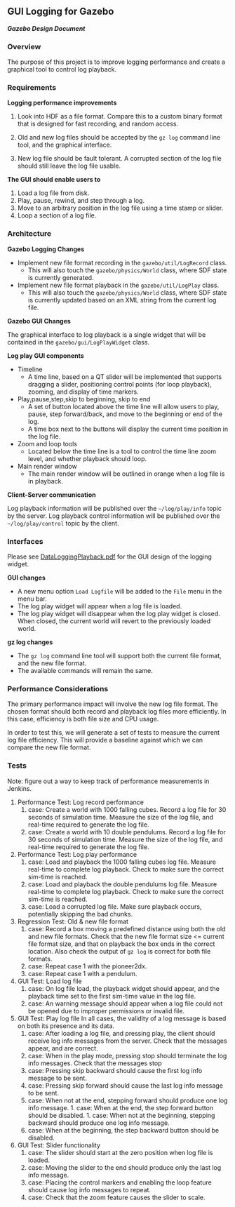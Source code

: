 ## GUI Logging for Gazebo
***Gazebo Design Document***

### Overview

The purpose of this project is to improve logging performance and create
a graphical tool to control log playback.

### Requirements

**Logging performance improvements**

1. Look into HDF as a file format. Compare this to a custom binary format
that is designed for fast recording, and random access.

1. Old and new log files should be accepted by the `gz log` command line
tool, and the graphical interface.

1. New log file should be fault tolerant. A corrupted section of the log file should still leave the log file usable.

**The GUI should enable users to**

1. Load a log file from disk.
1. Play, pause, rewind, and step through a log.
1. Move to an arbitrary position in the log file using a time stamp or slider.
1. Loop a section of a log file. 

### Architecture

**Gazebo Logging Changes**

* Implement new file format recording in the `gazebo/util/LogRecord` class.
    * This will also touch the `gazebo/physics/World` class, where SDF state
    is currently generated.
* Implement new file format playback in the `gazebo/util/LogPlay` class.
    * This will also touch the `gazebo/physics/World` class, where SDF state
    is currently updated based on an XML string from the current log file.

**Gazebo GUI Changes**

The graphical interface to log playback is a single widget that will be contained in the `gazebo/gui/LogPlayWidget` class.

**Log play GUI components**

* Timeline 
    * A time line, based on a QT slider will be implemented that supports dragging a slider, positioning control points (for loop playback), zooming, and display of time markers. 
* Play,pause,step,skip to beginning, skip to end
    * A set of button located above the time line will allow users to play, pause, step forward/back, and move to the beginning or end of the log.
    * A time box next to the buttons will display the current time position in the log file.
* Zoom and loop tools 
    * Located below the time line is a tool to control the time line zoom level, and whether playback should loop.
* Main render window
    * The main render window will be outlined in orange when a log file is in playback.

**Client-Server communication**

Log playback information will be published over the `~/log/play/info` topic by the server. Log playback control information will be published over the `~/log/play/control` topic by the client.

### Interfaces

Please see [DataLoggingPlayback.pdf](DataLoggingPlayback.pdf) for the
GUI design of the logging widget.

**GUI changes**

* A new  menu option `Load Logfile` will be added to the `File` menu in the
menu bar.
* The log play widget will appear when a log file is loaded.
* The log play widget will disappear when the log play widget is closed. When closed, the current world will revert to the previously loaded world.

**gz log changes**

* The `gz log` command line tool will support both the current file format, and the new file format.
* The available commands will remain the same.

### Performance Considerations

The primary performance impact will involve the new log file format. The
chosen format should both record and playback log files more efficiently. In
this case, efficiency is both file size and CPU usage.

In order to test this, we will generate a set of tests to measure the
current log file efficiency. This will provide a baseline against which we
can compare the new file format.

### Tests
Note: figure out a way to keep track of performance measurements in Jenkins.

1. Performance Test: Log record performance
    1. case: Create a world with 1000 falling cubes. Record a log file for
    30 seconds of simulation time. Measure the size of the log file, and
    real-time required to generate the log file.
    1. case: Create a world with 10 double pendulums. Record a log file for
    30 seconds of simulation time. Measure the size of the log file, and
    real-time required to generate the log file.
1. Performance Test: Log play performance
    1. case: Load and playback the 1000 falling cubes log file. Measure
    real-time to complete log playback. Check to make sure the correct
    sim-time is reached.
    1. case: Load and playback the double pendulums log file. Measure
    real-time to complete log playback. Check to make sure the correct
    sim-time is reached.
    1. case: Load a corrupted log file. Make sure playback occurs,
    potentially skipping the bad chunks.
1. Regression Test: Old & new file format
    1. case: Record a box moving a predefined distance using both the old
    and new file formats. Check that the new file format size <= current
    file format size, and that on playback the box ends in the correct
    location. Also check the output of `gz log` is correct for both file
    formats.
    1. case: Repeat case 1 with the pioneer2dx.
    1. case: Repeat case 1 with a pendulum.
1. GUI Test: Load log file
    1. case: On log file load, the playback widget should appear, and the
    playback time set to the first sim-time value in the log file.
    1. case: An warning message should appear when a log file could not be
    opened due to improper permissions or invalid file. 
1. GUI Test: Play log file
    In all cases, the validity of a log message is based on both its
    presence and its data.
    1. case: After loading a log file, and pressing play, the client should
    receive log info messages from the server. Check that the messages
    appear, and are correct.
    1. case: When in the play mode, pressing stop should terminate the log
    info messages. Check that the messages stop
    1. case: Pressing skip backward should cause the first log info message
    to be sent.
    1. case: Pressing skip forward should cause the last log info message to
    be sent.
    1. case: When not at the end, stepping forward should produce one log
    info message.  1. case: When at the end, the step forward button should
    be disabled.  1. case: When not at the beginning, stepping backward
    should produce one log info message.
    1. case: When at the beginning, the step backward button should be disabled.
1. GUI Test: Slider functionality
    1. case: The slider should start at the zero position when log file is
    loaded.
    1. case: Moving the slider to the end should produce only the
    last log info message.
    1. case: Placing the control markers and enabling the loop feature
    should cause log info messages to repeat.
    1. case: Check that the zoom feature causes the slider to scale.
